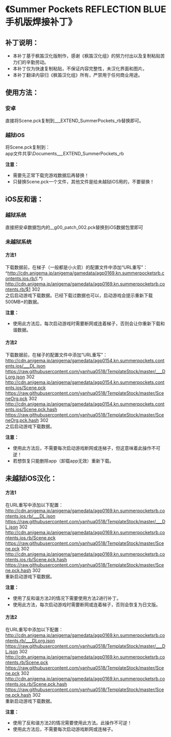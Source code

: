 # 《Summer Pockets REFLECTION BLUE手机版焊接补丁》

## 补丁说明：
 * 本补丁基于枫笛汉化版制作，感谢《枫笛汉化组》的努力付出以及复制粘贴苦力们的辛勤劳动。  
 * 本补丁仅为快速复制粘贴，不保证内容完整性，未汉化界面和图片。  
 * 本补丁翻译内容归《枫笛汉化组》所有，严禁用于任何商业用途。  

## 使用方法：
### 安卓
直接将Scene.pck复制到___EXTEND_SummerPockets_rb替换即可。  

### 越狱iOS
将Scene.pck复制到：  
app文件共享\Documents\___EXTEND_SummerPockets_rb  

**注意：**
 * 需要先正常下载完游戏数据后再替换！  
 * 只替换Scene.pck一个文件，其他文件是给未越狱iOS用的，不要替换！  

## iOS反和谐：
### 越狱系统
直接把安卓数据包内的__g00_patch_002.pck替换到iOS数据包里即可  

### 未越狱系统
#### 方法1
下载数据前，在梯子（一般都是小火箭）的配置文件中添加“URL重写”：  
^http://cdn.anigema.jp/anigema/gamedata/agp0169.kn.summerpocketsrb.contents.ios.rb/(.*) http://cdn.anigema.jp/anigema/gamedata/agp0169.kn.summerpocketsrb.contents.rb/$1 302  
之后启动游戏下载数据。已经下载过数据也可以，启动游戏会提示重新下载500MB+的数据。  

**注意：**
 * 使用此方法后，每次启动游戏时需要断网或连着梯子，否则会让你重新下载和谐数据。  

#### 方法2
下载数据前，在梯子的配置文件中添加“URL重写”：
http://cdn.anigema.jp/anigema/gamedata/agp0154.kn.summerpockets.contents.ios/___DL.json https://raw.githubusercontent.com/yanhua0518/TemplateStock/master/___DLorg.json 302  
http://cdn.anigema.jp/anigema/gamedata/agp0154.kn.summerpockets.contents.ios/Scene.pck https://raw.githubusercontent.com/yanhua0518/TemplateStock/master/SceneOrg.pck 302  
http://cdn.anigema.jp/anigema/gamedata/agp0154.kn.summerpockets.contents.ios/Scene.pck.hash https://raw.githubusercontent.com/yanhua0518/TemplateStock/master/SceneOrg.pck.hash 302  
之后启动游戏下载数据。  

**注意：**
 * 使用此方法后，不需要每次启动游戏断网或连梯子，但这意味着此操作不可逆！  
 * 若想恢复只能删除app（卸载app无效）重新下载。  
 
## 未越狱iOS汉化：
#### 方法1
在URL重写中添加以下配置：  
http://cdn.anigema.jp/anigema/gamedata/agp0169.kn.summerpocketsrb.contents.ios.rb/___DL.json https://raw.githubusercontent.com/yanhua0518/TemplateStock/master/___DL.json 302  
http://cdn.anigema.jp/anigema/gamedata/agp0169.kn.summerpocketsrb.contents.ios.rb/Scene.pck https://raw.githubusercontent.com/yanhua0518/TemplateStock/master/Scene.pck 302  
http://cdn.anigema.jp/anigema/gamedata/agp0169.kn.summerpocketsrb.contents.ios.rb/Scene.pck.hash https://raw.githubusercontent.com/yanhua0518/TemplateStock/master/Scene.pck.hash 302  
重新启动游戏下载数据。

**注意：**
 * 使用了反和谐方法2的情况下需要使用方法2进行补丁。  
 * 使用此方法，每次启动游戏时需要断网或连着梯子，否则会恢复为日文版。  

#### 方法2
在URL重写中添加以下配置：
http://cdn.anigema.jp/anigema/gamedata/agp0169.kn.summerpocketsrb.contents.rb/___DLorg.json https://raw.githubusercontent.com/yanhua0518/TemplateStock/master/___DL.json 302  
http://cdn.anigema.jp/anigema/gamedata/agp0169.kn.summerpocketsrb.contents.rb/Scene.pck https://raw.githubusercontent.com/yanhua0518/TemplateStock/master/Scene.pck 302  
http://cdn.anigema.jp/anigema/gamedata/agp0169.kn.summerpocketsrb.contents.ios.rb/Scene.pck.hash https://raw.githubusercontent.com/yanhua0518/TemplateStock/master/Scene.pck.hash 302  
重新启动游戏下载数据。

**注意：**
 * 使用了反和谐方法2的情况需要使用此方法。此操作不可逆！  
 * 使用此方法后，不需要每次启动游戏断网或连梯子。  


